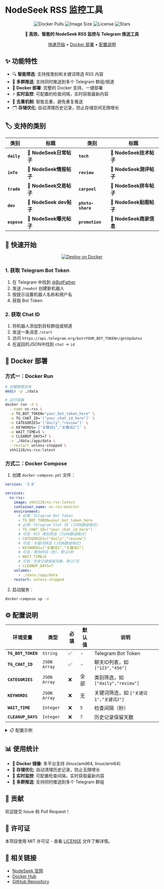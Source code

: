 # NodeSeek RSS 监控工具

<div align="center">

![Docker Pulls](https://img.shields.io/docker/pulls/xhh1128/ns-rss?style=flat-square&logo=docker&logoColor=white)
![Image Size](https://img.shields.io/docker/image-size/xhh1128/ns-rss?style=flat-square&logo=docker&logoColor=white)
![License](https://img.shields.io/github/license/xhhcn/ns-rss?style=flat-square)
![Stars](https://img.shields.io/github/stars/xhhcn/ns-rss?style=flat-square)

**🚀 高效、智能的 NodeSeek RSS 监控与 Telegram 推送工具**

[快速开始](#-快速开始) • [Docker 部署](#-docker-部署) • [配置说明](#-配置说明)

</div>

## ✨ 功能特性

- 🔍 **智能筛选**: 支持按类别和关键词筛选 RSS 内容
- 📱 **多群推送**: 支持同时推送到多个 Telegram 群组/频道
- 🚀 **Docker 部署**: 完整的 Docker 支持，一键部署
- ⚡ **实时监控**: 可配置的检查间隔，实时获取最新内容
- 🎯 **去重机制**: 智能去重，避免重复推送
- 🗂️ **存储优化**: 自动清理历史记录，防止存储空间无限增长

## 🏷️ 支持的类别

<div align="center">

| 类别 | 标题 | 类别 | 标题 |
|------|------|------|------|
| **`daily`** | 🔔 **NodeSeek日常帖子** | **`tech`** | 🔔 **NodeSeek技术帖子** |
| **`info`** | 🔔 **NodeSeek情报帖子** | **`review`** | 🔔 **NodeSeek测评帖子** |
| **`trade`** | 🔔 **NodeSeek交易帖子** | **`carpool`** | 🔔 **NodeSeek拼车帖子** |
| **`dev`** | 🔔 **NodeSeek dev帖子** | **`photo-share`** | 🔔 **NodeSeek贴图帖子** |
| **`expose`** | 🔔 **NodeSeek曝光帖子** | **`promotion`** | 🔔 **NodeSeek商家信息** |

</div>

## 🚀 快速开始

<div align="center">

[![Deploy on Docker](https://img.shields.io/badge/Deploy%20on-Docker-2496ED?style=for-the-badge&logo=docker&logoColor=white)](https://hub.docker.com/r/xhh1128/ns-rss)

</div>

### 1. 获取 Telegram Bot Token

1. 在 Telegram 中找到 [@BotFather](https://t.me/BotFather)
2. 发送 `/newbot` 创建新机器人
3. 按提示设置机器人名称和用户名
4. 获取 Bot Token

### 2. 获取 Chat ID

1. 将机器人添加到目标群组或频道
2. 发送一条消息 `/start`
3. 访问 `https://api.telegram.org/bot<YOUR_BOT_TOKEN>/getUpdates`
4. 在返回的JSON中找到 `chat` → `id`

## 🐳 Docker 部署

### 方式一：Docker Run

```bash
# 创建数据目录
mkdir -p ./data

# 运行容器
docker run -d \
  --name ns-rss \
  -e TG_BOT_TOKEN="your_bot_token_here" \
  -e TG_CHAT_ID='["your_chat_id_here"]' \
  -e CATEGORIES='["daily","review"]' \
  -e KEYWORDS='["关键词1","关键词2"]' \
  -e WAIT_TIME=5 \
  -e CLEANUP_DAYS=7 \
  -v ./data:/app/data \
  --restart unless-stopped \
  xhh1128/ns-rss:latest
```

### 方式二：Docker Compose

1. 创建 `docker-compose.yml` 文件：

```yaml
version: '3.8'

services:
  ns-rss:
    image: xhh1128/ns-rss:latest
    container_name: ns-rss-monitor
    environment:
      # 必填：Telegram Bot Token
      - TG_BOT_TOKEN=your_bot_token_here
      # 必填：Telegram Chat ID (JSON数组格式)
      - TG_CHAT_ID=["your_chat_id_here"]
      # 可选：RSS 类别筛选 (JSON数组格式)
      - CATEGORIES=["daily","review"]
      # 可选：关键词筛选 (JSON数组格式)
      - KEYWORDS=["关键词1","关键词2"]
      # 可选：等待时间（秒），默认5秒
      - WAIT_TIME=5
      # 可选：历史记录保留天数，默认7天
      - CLEANUP_DAYS=7
    volumes:
      - ./data:/app/data
    restart: unless-stopped
```

2. 启动服务：

```bash
docker-compose up -d
```

## ⚙️ 配置说明

<div align="center">

| 环境变量 | 类型 | 必填 | 默认值 | 说明 |
|----------|------|------|--------|------|
| **`TG_BOT_TOKEN`** | `String` | ✅ | - | Telegram Bot Token |
| **`TG_CHAT_ID`** | `JSON Array` | ✅ | - | 聊天ID列表，如 `["123","456"]` |
| **`CATEGORIES`** | `JSON Array` | ❌ | 全部 | 类别筛选，如 `["daily","review"]` |
| **`KEYWORDS`** | `JSON Array` | ❌ | 无 | 关键词筛选，如 `["关键词1","关键词2"]` |
| **`WAIT_TIME`** | `Integer` | ❌ | `5` | 检查间隔（秒） |
| **`CLEANUP_DAYS`** | `Integer` | ❌ | `7` | 历史记录保留天数 |

</div>

<details>
<summary>📋 配置示例</summary>

### 基础配置
```bash
TG_BOT_TOKEN="1234567890:ABCdefGHIjklMNOpqrsTUVwxyz"
TG_CHAT_ID=["123456789"]
```

### 完整配置
```bash
TG_BOT_TOKEN="1234567890:ABCdefGHIjklMNOpqrsTUVwxyz"
TG_CHAT_ID=["123456789", "987654321"]
CATEGORIES=["daily","tech","review"]
KEYWORDS=["VPS","服务器","测评"]
WAIT_TIME=10
CLEANUP_DAYS=14
```

### 监控特定内容
```bash
# 只监控日常和测评帖子
CATEGORIES=["daily","review"]

# 只推送包含特定关键词的内容
KEYWORDS=["只测不评","性能测试"]

# 组合使用：监控测评帖子中包含"VPS"的内容
CATEGORIES=["review"]
KEYWORDS=["VPS"]
```

</details>

## 📊 使用统计

- 🐳 **Docker 镜像**: 多平台支持 (linux/amd64, linux/arm64)
- 💾 **存储优化**: 自动清理历史记录，防止无限增长
- 🔄 **实时监控**: 可配置检查间隔，实时获取最新内容
- 📱 **多群推送**: 支持同时推送到多个 Telegram 群组

## 🤝 贡献

欢迎提交 Issue 和 Pull Request！

## 📄 许可证

本项目使用 MIT 许可证 - 查看 [LICENSE](LICENSE) 文件了解详情。

## 🔗 相关链接

- [NodeSeek 官网](https://nodeseek.com)
- [Docker Hub](https://hub.docker.com/r/xhh1128/ns-rss)
- [GitHub Repository](https://github.com/xhhcn/ns-rss) 